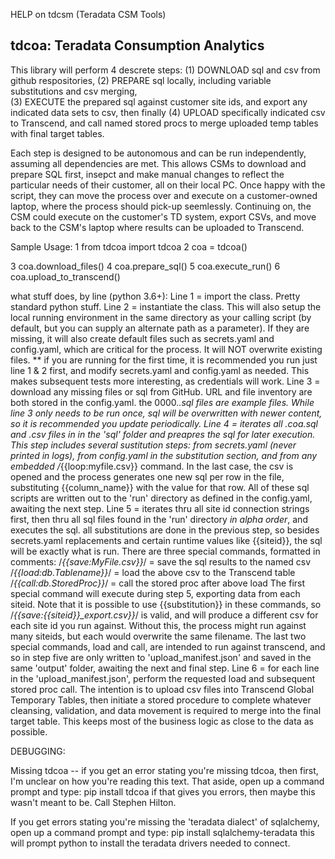 HELP on tdcsm (Teradata CSM Tools)

tdcoa: Teradata Consumption Analytics 
------------------------------
This library will perform 4 descrete steps:
  (1) DOWNLOAD sql and csv from github respositories,
  (2) PREPARE sql locally, including variable substitutions and csv merging,  
  (3) EXECUTE the prepared sql against customer site ids, and export any
      indicated data sets to csv, then finally
  (4) UPLOAD specifically indicated csv to Transcend, and call named stored procs
      to merge uploaded temp tables with final target tables.

Each step is designed to be autonomous and can be run independently, assuming
all dependencies are met.
This allows CSMs to download and prepare SQL first, insepct and make manual
changes to reflect the particular needs of their customer, all on their local PC.
Once happy with the script, they can move the process over and execute on a
customer-owned laptop, where the process should pick-up seemlessly. Continuing
on, the CSM could execute on the customer's TD system, export CSVs, and move
back to the CSM's laptop where results can be uploaded to Transcend.

Sample Usage:
1  from tdcoa import tdcoa
2  coa = tdcoa()

3  coa.download_files()
4  coa.prepare_sql()
5  coa.execute_run()
6  coa.upload_to_transcend()

what stuff does, by line (python 3.6+):
Line 1 = import the class.  Pretty standard python stuff.
Line 2 = instantiate the class.  This will also setup the local running environment
         in the same directory as your calling script (by default, but you can supply
         an alternate path as a parameter).  If they are missing, it will also create
         default files such as secrets.yaml and config.yaml, which are critical for
         the process.  It will NOT overwrite existing files.
         ** if you are running for the first time, it is recommended you run just
             line 1 & 2 first, and modify secrets.yaml and config.yaml as needed.
             This makes subsequent tests more interesting, as credentials will work.
Line 3 = download any missing files or sql from GitHub. URL and file inventory are
         both stored in the config.yaml.  the 0000.*.sql files are example files.
         While line 3 only needs to be run once, sql *will* be overwritten with
         newer content, so it is recommended you update periodically.
Line 4 = iterates all .coa.sql and .csv files in in the 'sql' folder and preapres
         the sql for later execution. This step includes several sustitution
         steps: from secrets.yaml (never printed in logs), from config.yaml in
         the substitution section, and from any embedded /*{{loop:myfile.csv}}
         command. In the last case, the csv is opened and the process generates
         one new sql per row in the file, substituting {{column_name}} with the
         value for that row. All of these sql scripts are written out to the
         'run' directory as defined in the config.yaml, awaiting the next step.
Line 5 = iterates thru all site id connection strings first, then thru  all sql
         files found in the 'run' directory *in alpha order*, and executes the sql.
         all substitutions are done in the previous step, so besides secrets.yaml
         replacements and certain runtime values like {{siteid}}, the sql will be
         exactly what is run.  There are three special commands, formatted in
         comments:
           /*{{save:MyFile.csv}}*/ = save the sql results to the named csv
           /*{{load:db.Tablename}}*/ = load the above csv to the Transcend table
           /*{{call:db.StoredProc}}*/ = call the stored proc after above load
         The first special command will execute during step 5, exporting data from
         each siteid.   Note that it is possible to use {{substitution}} in these
         commands, so /*{{save:{{siteid}}_export.csv}}*/ is valid, and will
         produce a different csv for each site id you run against.  Without this,
         the process might run against many siteids, but each would overwrite the
         same filename.
         The last two special commands, load and call, are intended to run against
         transcend, and so in step five are only written to 'upload_manifest.json'
         and saved in the same 'output' folder, awaiting the next and final step.
Line 6 = for each line in the 'upload_manifest.json', perform the requested load
         and subsequent stored proc call.  The intention is to upload csv files
         into Transcend Global Temporary Tables, then initiate a stored procedure
         to complete whatever cleansing, validation, and data movement is required
         to merge into the final target table.  This keeps most of the business
         logic as close to the data as possible.


DEBUGGING:

Missing tdcoa -- if you get an error stating you're missing tdcoa, then first, I'm
unclear on how you're reading this text.  That aside, open up a command prompt and type:
pip install tdcoa
if that gives you errors, then maybe this wasn't meant to be. Call Stephen Hilton.

If you get errors stating you're missing the 'teradata dialect' of sqlalchemy, open
up a command prompt and type:
pip install sqlalchemy-teradata
this will prompt python to install the teradata drivers needed to connect.
